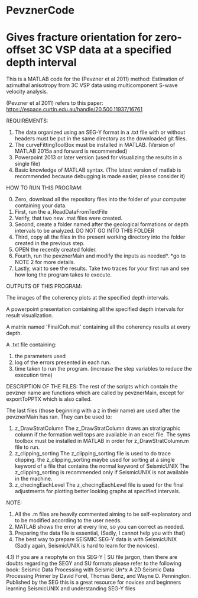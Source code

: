 # PevznerCode
# Gives fracture orientation for zero-offset 3C VSP data at a specified depth interval

This is a MATLAB code for the (Pevzner et al 2011) method: Estimation of azimuthal anisotropy from 3C VSP data using multicomponent S-wave velocity analysis.

(Pevzner et al 2011) refers to this paper: https://espace.curtin.edu.au/handle/20.500.11937/16761

REQUIREMENTS:
1) The data organized using an SEG-Y format in a .txt file with or without headers must be put in the same directory as the downloaded git files.
2) The curveFittingToolBox must be installed in MATLAB. (Version of MATLAB 2015a and forward is recommended)
3) Powerpoint 2013 or later version (used for visualizing the results in a single file)
4) Basic knowledge of MATLAB syntax. (The latest version of matlab is recommended because debugging is made easier, please consider it)

HOW TO RUN THIS PROGRAM:

0) Zero, download all the repository files into the folder of your computer containing your data.
1) First, run the a_ReadDataFromTextFile
2) Verify, that two new .mat files were created. 
3) Second, create a folder named after the geological formations or depth intervals to be analyzed. DO NOT GO INTO THIS FOLDER
4) Third, copy all the files in the present working directory into the folder created in the previous step.
5) OPEN the recently created folder.
6) Fourth, run the pevznerMain and modify the inputs as needed*. *go to NOTE 2 for more details.
7) Lastly, wait to see the results. Take two traces for your first run and see how long the program takes to execute. 

OUTPUTS OF THIS PROGRAM:

The images of the coherency plots at the specified depth intervals.

A powerpoint presentation containing all the specified depth intervals for result visualization.

A matrix named 'FinalCoh.mat' containing all the coherency results at every depth.

A .txt file containing:
1) the parameters used
2) log of the errors presented in each run.
3) time taken to run the program. (increase the step variables to reduce the execution time)

DESCRIPTION OF THE FILES:
The rest of the scripts which contain the pevzner name are functions which are called by pevznerMain, except for exportToPPTX which is also called.

The last files (those beginning with a z in their name) are used after the pevznerMain has ran. They can be used to:
1) z_DrawStratColumn
The z_DrawStratColumn draws an stratigraphic column if the formation well tops are available in an excel file.
The syms toolbox must be installed in MATLAB in order for z_DrawStratColumn.m file to run. 
2) z_clipping_sorting
The z_clipping_sorting file is used to do trace clipping.
the z_clipping_sorting maybe used for sorting at a single keyword of a file that contains the normal keyword of SeismicUNIX
The z_clipping_sorting is recommended only if SeismicUNIX is not available in the machine.
3) z_checingEachLevel
The z_checingEachLevel file is used for the final adjustments for plotting better looking graphs at specified intervals.

NOTE:
1) All the .m files are heavily commented aiming to be self-explanatory and to be modified according to the user needs.
2) MATLAB shows the error at every line, so you can correct as needed.
3) Preparing the data file is essential, (Sadly, I cannot help you with that) 
4) The best way to prepare SEISMIC SEG-Y data is with SeismicUNIX (Sadly again, SeismicUNIX is hard to learn for the novices).

4.1) If you are a neophyte on this SEG-Y | SU file jargon, then there are doubts regarding the SEGY and SU formats please refer to the following book:
Seismic Data Processing with Seismic Un*x A 2D Seismic Data Processing Primer by David Forel, Thomas Benz, and Wayne D. Pennington.
Published by the SEG this is a great resource for novices and beginners learning SeismicUNIX and understanding SEG-Y files
